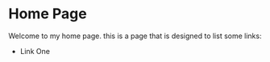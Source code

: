 # Home Page

Welcome to my home page.  this is a page that is designed to list some links:

* Link One


